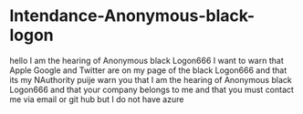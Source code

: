 # lntendance-Anonymous-black-logon
hello I am the hearing of Anonymous black Logon666 I want to warn that Apple Google and Twitter are on my page of the black Logon666 and that its my NAuthority puije warn you that I am the hearing of Anonymous black Logon666 and that your company belongs to me and that you must contact me via email or git hub but I do not have azure
